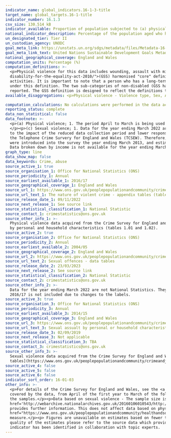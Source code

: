 ```yaml
---
indicator_name: global_indicators.16-1-3-title
target_name: global_targets.16-1-title
indicator_number: 16.1.3
csv_size: 130.514 kB
indicator_available: Proportion of population subjected to (a) physical violence and (c) sexual violence in the previous 12 months
national_indicator_description: Percentage of the population aged who have experienced physical violence and/or sexual violence in the last 12 months. 
un_designated_tier: Tier II
un_custodian_agency: UNODC
goal_meta_link: https://unstats.un.org/sdgs/metadata/files/Metadata-16-01-03.pdf
goal_meta_link_text: United Nations Sustainable Development Goals Metadata (PDF 217 KB)
national_geographical_coverage: England and Wales
computation_units: Percentage (%)
computation_definitions: >-
  <p>Physical violence for this data includes wounding, assault with minor injury and assault without injury. Sexual violence for this data refers to any sexual violence, including attempts. </p><p>Disability Status - The <a href="https://gss.civilservice.gov.uk/policy-store/measuring-
  disability-for-the-equality-act-2010/">(GSS) harmonised "core" definition</a> identifies a person as disabled if they have a physical or mental health condition or illness that has lasted or is expected to last 12 months or more. It must reduce their ability to carry-out day-to-day
  activities. It is important to note that a person who has a long-term illness that does not reduce their ability to carry-out day-to-day activities is not disabled under the definition. The 'long-term health condition' category therefore includes both disabled and non-disabled people
  under this definition. The two sub-categories of non-disabled (GSS harmonised) are 'long-term health conditin - does not limit activities' and 'no long-term health condition'. The GSS harmonised questions are asked of the respondent in the survey, meaning that disability status is self-
  reported. The GSS definition is designed to reflect the definitions that appear in legal terms in the Disability Discrimination Act 1995 (DDA) for Northern Ireland and the 2010 Equality Act for Great Britain.</p>
available_disaggregations: <p>Physical violence - Violence type, Sex, Age, Ethnicity, Household income, Highest Qualification, Urban/Rural, Region, Disability status, Country of birth and Sexual orientation.</p><p>Sexual Violence - Violence type, Sex, Age, Ethnicity, Household income, Highest Qualification, Region, Disability status and Country of birth. These disaggregations are also available by sex, with ‘Highest qualification’ only available by sex and not as a headline disaggregation (all persons).</p>

computation_calculations: No calculations were performed in the data acquisition of this indicator as appropriate data was readily available in the final format specified by this indicator.
reporting_status: complete
data_non_statistical: false
data_footnote: >-
  <p>(a) Physical violence; 1. The period April to March is being used to report annual data. 2. Data broken down by income is not available for the year ending March 2019 as this data was not collected in the survey. 3. Please note the y axis does not go to 100% for ease of visualisation.
  </p><p>(c) Sexual violence; 1. Data for the year ending March 2022 are not National Statistics. They are based on six months of data collection from the face-to-face Crime Survey for England and Wales between October 2021 and March 2022. Caution should be taken when using these data due
  to the impact of the reduced data collection period and lower response rates on the quality of the estimates. Other data points represent financial years, April to March. 2. Concerns around confidentiality and respondent safeguarding led to domestic abuse questions being excluded from
  the Telephone Crime Survery for England and Wales (TCSEW). Therefore, there is no data available for the year ending March 2021. 3. From October 2021 the upper age limit for the self-completion module was increased to ask all respondents aged 16 and over. 4. New sexual violence questions
  were introduced into the survey the year ending March 2013, and estimates from this year onwards are calculated using these new questions. Estimates for earlier years are calculated from the original questions with an adjustment applied to make them comparable to the new questions. 5.
  Data broken down by income is not available for the year ending March 2019 as this data was not collected in the survey. 6. Please note the y axis does not go to 100% for ease of visualisation.
graph_type: line
data_show_map: false
data_keywords: Crime, abuse
source_active_1: true
source_organisation_1: Office for National Statistics (ONS)
source_periodicity_1: Annual
source_earliest_available_1: 2016/17
source_geographical_coverage_1: England and Wales
source_url_1: https://www.ons.gov.uk/peoplepopulationandcommunity/crimeandjustice/datasets/thenatureofviolentcrimeappendixtables
source_url_text_1: The nature of violent crime - appendix tables (tables 1 and 2).
source_release_date_1: 09/11/2022
source_next_release_1: See source link
source_statistical_classification_1: National Statistic
source_contact_1: crimestatistics@ons.gov.uk
source_other_info_1: >-
  Physical violence data acquired from the Crime Survey for England and Wales. See the [nature of violent crime - appendix tables](https://www.ons.gov.uk/peoplepopulationandcommunity/crimeandjustice/datasets/appendixtablesfocusonviolentcrimeandsexualoffences) for 2014/15 and 2015/16 data
  by personal and household characteristics (tables 1.01 and 1.02).
source_active_2: true
source_organisation_2: Office for National Statistics (ONS)
source_periodicity_2: Annual  
source_earliest_available_2: 2004/05
source_geographical_coverage_2: England and Wales
source_url_2: https://www.ons.gov.uk/peoplepopulationandcommunity/crimeandjustice/datasets/sexualoffencesprevalenceandvictimcharacteristicsenglandandwales
source_url_text_2: Sexual offences - data tables
source_release_date_2: 23/03/2023
source_next_release_2: See source link
source_statistical_classification_2: National Statistic
source_contact_2: crimestatistics@ons.gov.uk
source_other_info_2: >-
  Data for the year ending March 2022 are not National Statistics. They are based on six months of data collection from the face-to-face Crime Survey for England and Wales between October 2021 and March 2022. Detailed disaggregations are also collected every 3 years. Disability data for
  2016/17 is not included due to changes to the labels.
source_active_3: true
source_organisation_3: Office for National Statistics (ONS)
source_periodicity_3: Annual
source_earliest_available_3: 2014/15
source_geographical_coverage_3: England and Wales
source_url_3: https://www.ons.gov.uk/peoplepopulationandcommunity/crimeandjustice/adhocs/10458percentageofadultsaged16to59whowerevictimsofsexualassaultincludingattemptsinthelastyearbyselectedpersonalorhouseholdcharacteristicsandsexyearendingmarch2018csew
source_url_text_3: Sexual assualt by personal or household characteristics, year ending March 2018
source_release_date_3: 02/09/2019
source_next_release_3: Not applicable 
source_statistical_classification_3: TBA
source_contact_3: crimestatistics@ons.gov.uk
source_other_info_3: >-
  Sexual violence data acquired from the Crime Survey for England and Wales. See the [Sexual offences appendix table](https://www.ons.gov.uk/peoplepopulationandcommunity/crimeandjustice/datasets/sexualoffencesappendixtables) for 2016/17 data, and [Sexual offences - appendix
  tables](https://www.ons.gov.uk/peoplepopulationandcommunity/crimeandjustice/datasets/appendixtablesfocusonviolentcrimeandsexualoffences) for 2014/15 and 2015/16 data by personal and household characteristics.
source_active_4: false
source_active_5: false
source_active_6: false
indicator_sort_order: 16-01-03
other_info: >-
  <p>For details of the Crime Survey for England and Wales, see the <a href='https://www.ons.gov.uk/peoplepopulationandcommunity/crimeandjustice/methodologies/crimeandjusticemethodology'>user guide to crime statistics for England and Wales.</a></p><p>The year format refers to the two years
  covered by the data, from April of the first year to March of the following year. For example, 2018/19 covers the period of April 2018 to March 2019.</p><p>For further information on the quality of the estimates please refer to the source data which provides the unweighted base sizes of
  the samples.</p><p>Data based on sexual violence - The sample size is lower between 2010/11 and 2012/13, and between 2017/18 and 2018/19 due to use of a split-sample experiment in these years. The methodological note titled <a
  href='http://webarchive.nationalarchives.gov.uk/20160106010543/http:/www.ons.gov.uk/ons/guide-method/method-quality/specific/crime-statistics-methodology/methodological-notes/split-sample-for-intimate-personal-violence-2013-14.pdf'>Split sample for intimate personal violence 2013-14</a>
  provides further information. This does not affect data based on physical violence.</p><p>The Washington Group on Disability Statistics are often used to provide a cross-nationally comparable population-based measures of disability. Please see the article <a
  href="https://www.ons.gov.uk/peoplepopulationandcommunity/healthandsocialcare/disability/articles/measuringdisabilitycomparingapproaches/2019-08-06">Measuring disability - comparing approaches</a> for a comparison between the GSS Harmonised measure (used here) and the Washington Group
  measure.</p><p> Figures are unavailable on estimates based on fewer than 50 respondents.</p><p> Please note the reliability of these estimated figures varies by disaggregation and any year on year differences seen may not be statistically significant. For further information on the
  quality of the estimates please refer to the source data which provides the unweighted base sizes of the samples. </p><p>Highest qualification for sexual violence series is only available once gender is selected. </p><p> Data follows the UN specification for this indicator. This
  indicator has been identified in collaboration with topic experts.
---
```

